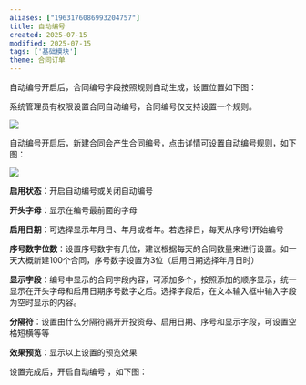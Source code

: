```yaml
---
aliases: ["1963176086993204757"]
title: 自动编号
created: 2025-07-15
modified: 2025-07-15
tags: ['基础模块']
theme: 合同订单
---
```


自动编号开启后，合同编号字段按照规则自动生成，设置位置如下图：

系统管理员有权限设置合同自动编号，合同编号仅支持设置一个规则。

![](https://myhelpdoc.oss-cn-heyuan.aliyuncs.com/mdimages/4763a77c74a26fa8fd8714af8b044bc2.jpg)

自动编号开启后，新建合同会产生合同编号，点击详情可设置自动编号规则，如下图：

![](https://myhelpdoc.oss-cn-heyuan.aliyuncs.com/mdimages/c4d42c7a118dae6df6d22334d4b442c6.jpg)

**启用状态**：开启自动编号或关闭自动编号

**开头字母**：显示在编号最前面的字母

**启用日期**：可选择显示年月日、年月或者年。若选择日，每天从序号1开始编号

**序号数字位数**：设置序号数字有几位，建议根据每天的合同数量来进行设置。如一天大概新建100个合同，序号数字设置为3位（启用日期选择年月日时）

**显示字段**：编号中显示的合同字段内容，可添加多个，按照添加的顺序显示，统一显示在开头字母和启用日期序号数字之后。选择字段后，在文本输入框中输入字段为空时显示的内容。

**分隔符**：设置由什么分隔符隔开开投资母、启用日期、序号和显示字段，可设置空格短横等等

**效果预览**：显示以上设置的预览效果

设置完成后，开启自动编号 ，如下图：

